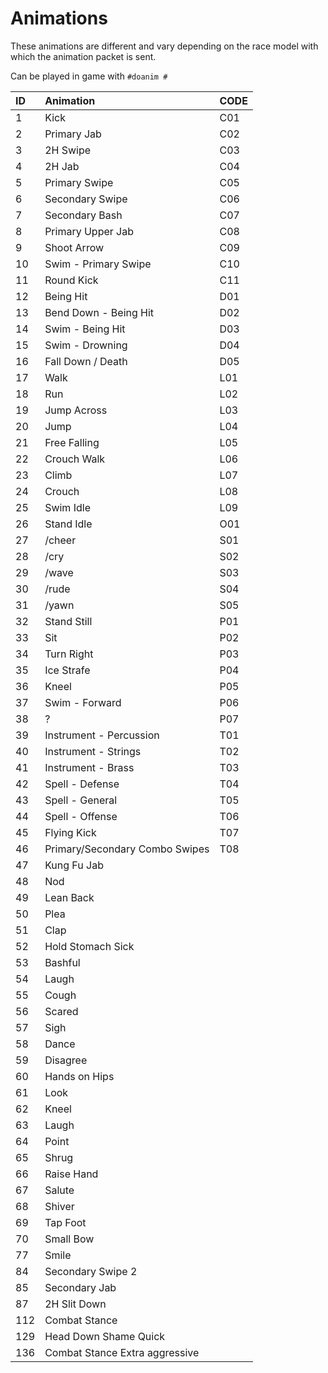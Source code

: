# Animations

These animations are different and vary depending on the race model with which the animation packet is sent.

Can be played in game with `#doanim #`

| **ID** | **Animation** | **CODE**
| :--- | :--- | :---- |
| 1 | Kick | C01
| 2 | Primary Jab | C02
| 3 | 2H Swipe | C03
| 4 | 2H Jab | C04
| 5 | Primary Swipe | C05
| 6 | Secondary Swipe | C06
| 7 | Secondary Bash | C07
| 8 | Primary Upper Jab | C08
| 9 | Shoot Arrow | C09
| 10 | Swim - Primary Swipe | C10
| 11 | Round Kick | C11
| 12 | Being Hit | D01
| 13 | Bend Down - Being Hit | D02
| 14 | Swim - Being Hit | D03
| 15 | Swim - Drowning | D04
| 16 | Fall Down / Death | D05
| 17 | Walk | L01
| 18 | Run | L02
| 19 | Jump Across | L03
| 20 | Jump | L04
| 21 | Free Falling | L05
| 22 | Crouch Walk | L06
| 23 | Climb | L07
| 24 | Crouch | L08
| 25 | Swim Idle | L09
| 26 | Stand Idle | O01
| 27 | /cheer | S01
| 28 | /cry | S02
| 29 | /wave | S03
| 30 | /rude | S04
| 31 | /yawn | S05
| 32 | Stand Still | P01
| 33 | Sit | P02
| 34 | Turn Right | P03
| 35 | Ice Strafe | P04
| 36 | Kneel | P05
| 37 | Swim - Forward | P06
| 38 | ? | P07
| 39 | Instrument - Percussion | T01
| 40 | Instrument - Strings | T02
| 41 | Instrument - Brass | T03
| 42 | Spell - Defense | T04
| 43 | Spell - General | T05
| 44 | Spell - Offense | T06
| 45 | Flying Kick | T07
| 46 | Primary/Secondary Combo Swipes | T08
| 47 | Kung Fu Jab |
| 48 | Nod |
| 49 | Lean Back |
| 50 | Plea |
| 51 | Clap |
| 52 | Hold Stomach Sick |
| 53 | Bashful |
| 54 | Laugh |
| 55 | Cough |
| 56 | Scared |
| 57 | Sigh |
| 58 | Dance |
| 59 | Disagree |
| 60 | Hands on Hips |
| 61 | Look |
| 62 | Kneel |
| 63 | Laugh |
| 64 | Point |
| 65 | Shrug |
| 66 | Raise Hand |
| 67 | Salute |
| 68 | Shiver |
| 69 | Tap Foot |
| 70 | Small Bow |
| 77 | Smile |
| 84 | Secondary Swipe 2 |
| 85 | Secondary Jab |
| 87 | 2H Slit Down |
| 112 | Combat Stance |
| 129 | Head Down Shame Quick |
| 136 | Combat Stance Extra aggressive |

